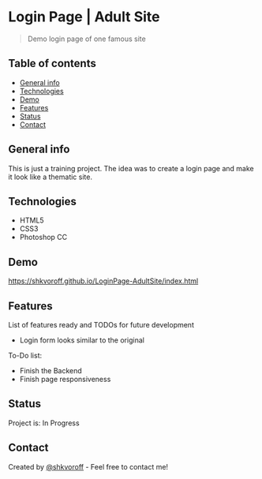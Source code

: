 # Login Page | Adult Site
> Demo login page of one famous site

## Table of contents
* [General info](#general-info)
* [Technologies](#technologies)
* [Demo](#demo)
* [Features](#features)
* [Status](#status)
* [Contact](#contact)

## General info
This is just a training project. 
The idea was to create a login page and make it look like a thematic site.

## Technologies
* HTML5
* CSS3
* Photoshop CC

## Demo
https://shkvoroff.github.io/LoginPage-AdultSite/index.html

## Features
List of features ready and TODOs for future development
* Login form looks similar to the original

To-Do list:
* Finish the Backend
* Finish page responsiveness

## Status
Project is: In Progress

## Contact
Created by [@shkvoroff](https://www.linkedin.com/in/shkvoroff/) - Feel free to contact me!
